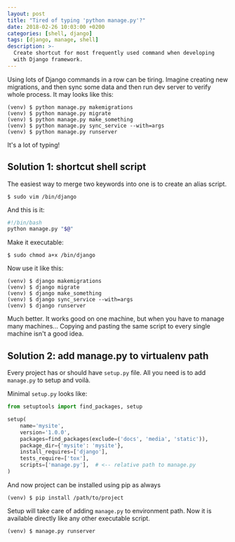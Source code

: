 ```yaml
---
layout: post
title: "Tired of typing 'python manage.py'?"
date: 2018-02-26 10:03:00 +0200
categories: [shell, django]
tags: [django, manage, shell]
description: >-
  Create shortcut for most frequently used command when developing
  with Django framework.
---
```


Using lots of Django commands in a row can be tiring.
Imagine creating new migrations, and then sync some data
and then run dev server to verify whole process. It may looks like this:

```console
(venv) $ python manage.py makemigrations
(venv) $ python manage.py migrate
(venv) $ python manage.py make_something
(venv) $ python manage.py sync_service --with=args
(venv) $ python manage.py runserver
```

It's a lot of typing!

## Solution 1: shortcut shell script

The easiest way to merge two keywords into one is to create an alias script.

```console
$ sudo vim /bin/django
```

And this is it:

```sh
#!/bin/bash
python manage.py "$@"
```

Make it executable:

```console
$ sudo chmod a+x /bin/django
```

Now use it like this:

```console
(venv) $ django makemigrations
(venv) $ django migrate
(venv) $ django make_something
(venv) $ django sync_service --with=args
(venv) $ django runserver
```

Much better. It works good on one machine,
but when you have to manage many machines...
Copying and pasting the same script to every single machine isn't a good idea.

## Solution 2: add manage.py to virtualenv path

Every project has or should have `setup.py` file.
All you need is to add `manage.py` to setup and voilà.

Minimal `setup.py` looks like:

```python
from setuptools import find_packages, setup

setup(
    name='mysite',
    version='1.0.0',
    packages=find_packages(exclude=('docs', 'media', 'static')),
    package_dir={'mysite': 'mysite'},
    install_requires=['django'],
    tests_require=['tox'],
    scripts=['manage.py'],  # <-- relative path to manage.py
)
```

And now project can be installed using pip as always

```console
(venv) $ pip install /path/to/project
```

Setup will take care of adding `manage.py` to environment path.
Now it is available directly like any other executable script.

```console
(venv) $ manage.py runserver
```

